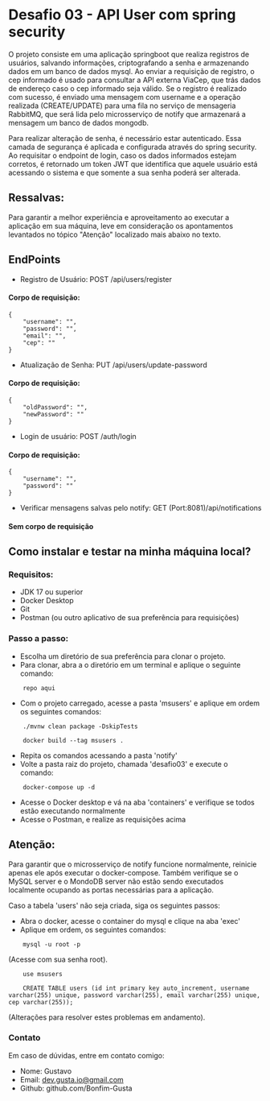 
# Desafio 03 - API User com spring security

O projeto consiste em uma aplicação springboot que realiza registros de usuários, salvando informações, criptografando a senha e armazenando dados em um banco de dados mysql. Ao enviar a requisição de registro, o cep informado é usado para consultar a API externa ViaCep, que trás dados de endereço caso o cep informado seja válido. Se o registro é realizado com sucesso, é enviado uma mensagem com username e a operação realizada (CREATE/UPDATE) para uma fila no serviço de mensageria RabbitMQ, que será lida pelo microsserviço de notify que armazenará a mensagem um banco de dados mongodb.

Para realizar alteração de senha, é necessário estar autenticado. Essa camada de segurança é aplicada e configurada através do spring security. Ao requisitar o endpoint de login, caso os dados informados estejam corretos, é retornado um token JWT que identifica que aquele usuário está acessando o sistema e que somente a sua senha poderá ser alterada.

## Ressalvas:
Para garantir a melhor experiência e aproveitamento ao executar a aplicação em sua máquina, leve em consideração os apontamentos levantados no tópico "Atenção" localizado mais abaixo no texto.

## EndPoints
- Registro de Usuário: POST /api/users/register
#### Corpo de requisição:
```
{
    "username": "",
    "password": "",
    "email": "",
    "cep": ""
}
```
- Atualização de Senha: PUT /api/users/update-password
#### Corpo de requisição:
```
{
    "oldPassword": "",
    "newPassword": ""
}
```
- Login de usuário: POST /auth/login
#### Corpo de requisição:
```
{
    "username": "",
    "password": ""
}
```
- Verificar mensagens salvas pelo notify: GET (Port:8081)/api/notifications
#### Sem corpo de requisição

## Como instalar e testar na minha máquina local?

### Requisitos:
- JDK 17 ou superior
- Docker Desktop
- Git
- Postman (ou outro aplicativo de sua preferência para requisições)

### Passo a passo:
- Escolha um diretório de sua preferência para clonar o projeto.
- Para clonar, abra a o diretório em um terminal e aplique o seguinte comando:
```
    repo aqui
```
- Com o projeto carregado, acesse a pasta 'msusers' e aplique em ordem os seguintes comandos:

```
    ./mvnw clean package -DskipTests
```
```
    docker build --tag msusers .
```
- Repita os comandos acessando a pasta 'notify'
- Volte a pasta raiz do projeto, chamada 'desafio03' e execute o comando:
```
    docker-compose up -d
```
- Acesse o Docker desktop e vá na aba 'containers' e verifique se todos estão executando normalmente
- Acesse o Postman, e realize as requisições acima

## Atenção:
Para garantir que o microsserviço de notify funcione normalmente, reinicie apenas ele após executar o docker-compose. Também verifique se o MySQL server e o MondoDB server não estão sendo executados localmente ocupando as portas necessárias para a aplicação.

Caso a tabela 'users' não seja criada, siga os seguintes passos:
- Abra o docker, acesse o container do mysql e clique na aba 'exec'
- Aplique em ordem, os seguintes comandos:
```
    mysql -u root -p
```
(Acesse com sua senha root).
```
    use msusers
```
```
    CREATE TABLE users (id int primary key auto_increment, username varchar(255) unique, password varchar(255), email varchar(255) unique, cep varchar(255));
```

(Alterações para resolver estes problemas em andamento).

### Contato

Em caso de dúvidas, entre em contato comigo:
- Nome: Gustavo
- Email: dev.gusta.io@gmail.com
- Github: github.com/Bonfim-Gusta
